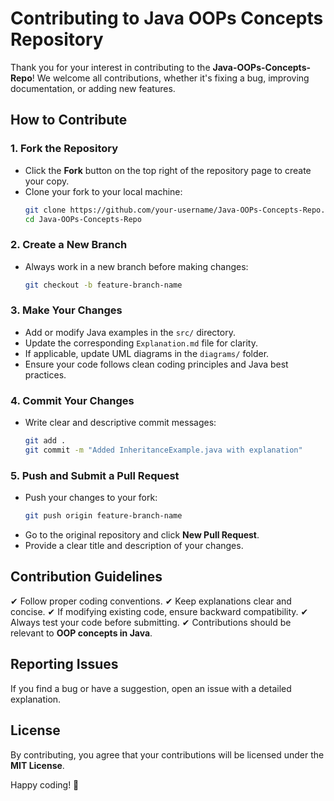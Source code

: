 # Contributing to Java OOPs Concepts Repository

Thank you for your interest in contributing to the **Java-OOPs-Concepts-Repo**! We welcome all contributions, whether it's fixing a bug, improving documentation, or adding new features.

## How to Contribute

### 1. Fork the Repository
- Click the **Fork** button on the top right of the repository page to create your copy.
- Clone your fork to your local machine:
  ```sh
  git clone https://github.com/your-username/Java-OOPs-Concepts-Repo.git
  cd Java-OOPs-Concepts-Repo
  ```

### 2. Create a New Branch
- Always work in a new branch before making changes:
  ```sh
  git checkout -b feature-branch-name
  ```

### 3. Make Your Changes
- Add or modify Java examples in the `src/` directory.
- Update the corresponding `Explanation.md` file for clarity.
- If applicable, update UML diagrams in the `diagrams/` folder.
- Ensure your code follows clean coding principles and Java best practices.

### 4. Commit Your Changes
- Write clear and descriptive commit messages:
  ```sh
  git add .
  git commit -m "Added InheritanceExample.java with explanation"
  ```

### 5. Push and Submit a Pull Request
- Push your changes to your fork:
  ```sh
  git push origin feature-branch-name
  ```
- Go to the original repository and click **New Pull Request**.
- Provide a clear title and description of your changes.

## Contribution Guidelines
✔ Follow proper coding conventions.
✔ Keep explanations clear and concise.
✔ If modifying existing code, ensure backward compatibility.
✔ Always test your code before submitting.
✔ Contributions should be relevant to **OOP concepts in Java**.

## Reporting Issues
If you find a bug or have a suggestion, open an issue with a detailed explanation.

## License
By contributing, you agree that your contributions will be licensed under the **MIT License**.

Happy coding! 🚀

